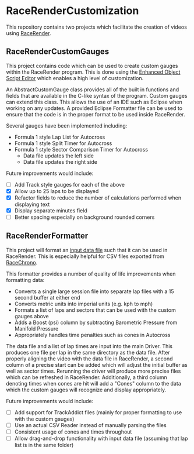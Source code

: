 # RaceRenderCustomization
This repository contains two projects which facilitate the creation of videos using [RaceRender](http://racerender.com/RR3/Features.html).

## RaceRenderCustomGauges
This project contains code which can be used to create custom gauges within the RaceRender program.  This is done using the [Enhanced Object Script Editor](http://racerender.com/RR3/docs/DispObjEnhanced.html) which enables a high level of customization.

An AbstractCustomGauge class provides all of the built in functions and fields that are available in the C-like syntax of the program.  Custom gauges can extend this class.  This allows the use of an IDE such as Eclipse when working on any updates.  A provided Eclipse Formatter file can be used to ensure that the code is in the proper format to be used inside RaceRender.

Several gauges have been implemented including:
- Formula 1 style Lap List for Autocross
- Formula 1 style Split Timer for Autocross
- Formula 1 style Sector Comparison Timer for Autocross
  - Data file updates the left side
  - Data file updates the right side

Future improvements would include:
- [ ] Add Track style gauges for each of the above
- [x] Allow up to 25 laps to be displayed
- [x] Refactor fields to reduce the number of calculations performed when displaying text
- [x] Display separate minutes field
- [ ] Better spacing especially on background rounded corners

## RaceRenderFormatter
This project will format an [input data file](http://racerender.com/Developer/DataFormat.html) such that it can be used in RaceRender.  This is especially helpful for CSV files exported from [RaceChrono](https://racechrono.com/).

This formatter provides a number of quality of life improvements when formatting data:
- Converts a single large session file into separate lap files with a 15 second buffer at either end
- Converts metric units into imperial units (e.g. kph to mph)
- Formats a list of laps and sectors that can be used with the custom gauges above
- Adds a Boost (psi) column by subtracting Barometric Pressure from Manifold Pressure
- Appropriately handles time penalties such as cones in Autocross

The data file and a list of lap times are input into the main Driver.  This produces one file per lap in the same directory as the data file.  After properly aligning the video with the data file in RaceRender, a second column of a precise start can be added which will adjust the initial buffer as well as sector times.  Rerunning the driver will produce more precise files which can be refreshed in RaceRender.  Additionally, a third column denoting times when cones are hit will add a "Cones" column to the data which the custom gauges will recognize and display appropriately.

Future improvements would include:
- [ ] Add support for TrackAddict files (mainly for proper formatting to use with the custom gauges)
- [ ] Use an actual CSV Reader instead of manually parsing the files
- [ ] Consistent usage of cones and times throughout
- [ ] Allow drag-and-drop functionality with input data file (assuming that lap list is in the same folder)

